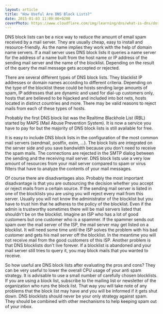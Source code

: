 ```yaml
---
layout: article
title: "How Useful Are DNS Block Lists?"
date: 2015-01-03 11:09:00+0200
coverPhoto: https://www.cloudflare.com/img/learning/dns/what-is-dns/dns-record-request-sequence-2.png
---
```



DNS block lists can be a nice way to reduce the amount of email spam received by a mail server. They are usually cheap, easy to install and resource-friendly. As the name implies they work with the help of domain name servers. If a mail server uses DNS block lists it queries a name server for the address of a name built from the host name or IP address of the sending mail server and the name of the blocklist. Depending on the result of the query the mail message gets accepted or rejected.

There are several different types of DNS block lists. They blacklist IP addresses or domain names according to different criteria. Depending on the type of the blocklist these could be hosts sending large amounts of spam, IP addresses that are dynamic and used for dial-up customers only, hosts that are believed to be hijacked and included into bot nets, hosts located in distinct countries and more. There may be valid reasons to reject mails from each of these types of hosts.

Probably the first DNS block list was the Realtime Blackhole List (RBL) started by MAPS (Mail Abuse Prevention System). It is now a service you have to pay for but the majority of DNS block lists is still available for free.

It is easy to include DNS block lists in the configuration of the most common mail servers (sendmail, postfix, exim, ...). The block lists are integrated on the server side and you save bandwidth because you don't need to receive the spam mails. The connections are rejected in the SMTP dialog between the sending and the receiving mail server. DNS block lists use a very low amount of resources from your mail server compared to spam or virus filters that have to analyze the contents of your mail messages.

Of course there are disadvantages also. Probably the most important disadvantage is that you are outsourcing the decision whether you accept or reject mails from a certain source. If the sending mail server is listed in one of the blocklists you are using you will reject every mail from this server. Usually you will not know the administrator of the blocklist but you have to trust him that he adheres to the policy of the blocklist. Even if the admin is trustworthy sometimes there will be mail servers listed that shouldn't be on the blocklist. Imagine an ISP who has a lot of good customers but one customer who is a spammer. If the spammer sends out spam over the mail server of the ISP, the mail server may get listed on a blocklist. It will need some time until the ISP solves the problem with his bad customer and gets his mail server off the blocklist. In the meantime you will not receive mail from the good customers of this ISP. Another problem is that DNS blocklists don't live forever. If a blocklist is abandoned and your mail server still tries to query it, you may block mails that you wanted to receive.

So how useful are DNS block lists after evaluating the pros and cons? They can be very useful to lower the overall CPU usage of your anti spam strategy. It is advisable to use a small number of carefully chosen blocklists. If you are using a block list, subscribe to the mailing list or newsletter of the organization who runs the block list. That way you will take note of any problems that the block list may have and you will be informed if it gets shut down. DNS blocklists should never be your only strategy against spam. They should be combined with other mechanisms to help keeping spam out of your inbox.